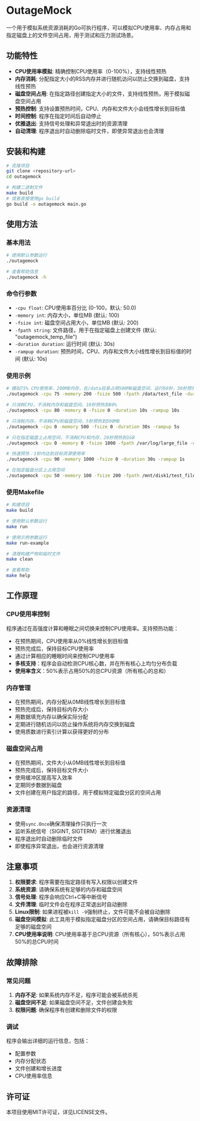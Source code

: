 # OutageMock

一个用于模拟系统资源消耗的Go可执行程序，可以模拟CPU使用率、内存占用和指定磁盘上的文件空间占用，用于测试和压力测试场景。

## 功能特性

- **CPU使用率模拟**: 精确控制CPU使用率（0-100%），支持线性预热
- **内存消耗**: 分配指定大小的RSS内存并进行随机访问以防止交换到磁盘，支持线性预热
- **磁盘空间占用**: 在指定路径创建指定大小的文件，支持线性预热，用于模拟磁盘空间占用
- **预热控制**: 支持设置预热时间，CPU、内存和文件大小会线性增长到目标值
- **时间控制**: 程序在指定时间后自动停止
- **优雅退出**: 支持信号处理和异常退出时的资源清理
- **自动清理**: 程序退出时自动删除临时文件，即使异常退出也会清理

## 安装和构建

```bash
# 克隆项目
git clone <repository-url>
cd outagemock

# 构建二进制文件
make build
# 或者直接使用go build
go build -o outagemock main.go
```

## 使用方法

### 基本用法

```bash
# 使用默认参数运行
./outagemock

# 查看帮助信息
./outagemock -h
```

### 命令行参数

- `-cpu float`: CPU使用率百分比 (0-100，默认: 50.0)
- `-memory int`: 内存大小，单位MB (默认: 100)
- `-fsize int`: 磁盘空间占用大小，单位MB (默认: 200)
- `-fpath string`: 文件路径，用于在指定磁盘上创建文件 (默认: "outagemock_temp_file")
- `-duration duration`: 运行时间 (默认: 30s)
- `-rampup duration`: 预热时间，CPU、内存和文件大小线性增长到目标值的时间 (默认: 10s)

### 使用示例

```bash
# 模拟75% CPU使用率，200MB内存，在/data目录占用500MB磁盘空间，运行60秒，30秒预热
./outagemock -cpu 75 -memory 200 -fsize 500 -fpath /data/test_file -duration 60s -rampup 30s

# 只消耗CPU，不消耗内存和磁盘空间，10秒预热到80%
./outagemock -cpu 80 -memory 0 -fsize 0 -duration 10s -rampup 10s

# 只消耗内存，不消耗CPU和磁盘空间，5秒预热到500MB
./outagemock -cpu 0 -memory 500 -fsize 0 -duration 30s -rampup 5s

# 只在指定磁盘上占用空间，不消耗CPU和内存，20秒预热到1GB
./outagemock -cpu 0 -memory 0 -fsize 1000 -fpath /var/log/large_file -duration 60s -rampup 20s

# 快速预热：1秒内达到目标资源使用率
./outagemock -cpu 90 -memory 1000 -fsize 0 -duration 30s -rampup 1s

# 在指定磁盘分区上占用空间
./outagemock -cpu 50 -memory 100 -fsize 200 -fpath /mnt/disk1/test_file -duration 30s -rampup 5s
```

### 使用Makefile

```bash
# 构建项目
make build

# 使用默认参数运行
make run

# 使用示例参数运行
make run-example

# 清理构建产物和临时文件
make clean

# 查看帮助
make help
```

## 工作原理

### CPU使用率控制
程序通过在高强度计算和睡眠之间切换来控制CPU使用率。支持预热功能：
- 在预热期间，CPU使用率从0%线性增长到目标值
- 预热完成后，保持目标CPU使用率
- 通过计算相应的睡眠时间来控制CPU使用率
- **多核支持**：程序会自动检测CPU核心数，并在所有核心上均匀分布负载
- **使用率含义**：50%表示占用50%的总CPU资源（所有核心的总和）

### 内存管理
- 在预热期间，内存分配从0MB线性增长到目标值
- 预热完成后，保持目标内存大小
- 用数据填充内存以确保实际分配
- 定期进行随机访问以防止操作系统将内存交换到磁盘
- 使用质数进行索引计算以获得更好的分布

### 磁盘空间占用
- 在预热期间，文件大小从0MB线性增长到目标值
- 预热完成后，保持目标文件大小
- 使用缓冲区提高写入效率
- 定期同步数据到磁盘
- 文件创建在用户指定的路径，用于模拟特定磁盘分区的空间占用

### 资源清理
- 使用`sync.Once`确保清理操作只执行一次
- 监听系统信号（SIGINT, SIGTERM）进行优雅退出
- 程序退出时自动删除临时文件
- 即使程序异常退出，也会进行资源清理

## 注意事项

1. **权限要求**: 程序需要在指定路径有写入权限以创建文件
2. **系统资源**: 请确保系统有足够的内存和磁盘空间
3. **信号处理**: 程序会响应Ctrl+C等中断信号
4. **文件清理**: 临时文件会在程序正常退出时自动删除
5. **Linux限制**: 如果进程被`kill -9`强制终止，文件可能不会被自动删除
6. **磁盘空间模拟**: 此工具用于模拟指定磁盘分区的空间占用，请确保目标路径有足够的磁盘空间
7. **CPU使用率说明**: CPU使用率基于总CPU资源（所有核心），50%表示占用50%的总CPU时间

## 故障排除

### 常见问题

1. **内存不足**: 如果系统内存不足，程序可能会被系统杀死
2. **磁盘空间不足**: 如果磁盘空间不足，文件创建会失败
3. **权限问题**: 确保程序有创建和删除文件的权限

### 调试

程序会输出详细的运行信息，包括：
- 配置参数
- 内存分配状态
- 文件创建和增长进度
- CPU使用率信息

## 许可证

本项目使用MIT许可证，详见LICENSE文件。

